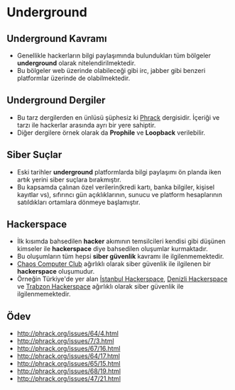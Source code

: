 # Underground

## Underground Kavramı

- Genellikle hackerların bilgi paylaşımında bulundukları tüm bölgeler **underground** olarak nitelendirilmektedir. 
- Bu bölgeler web üzerinde olabileceği gibi irc, jabber gibi benzeri platformlar üzerinde de olabilmektedir.

## Underground Dergiler

- Bu tarz dergilerden en ünlüsü şüphesiz ki [Phrack][1] dergisidir. İçeriği ve tarzı ile hackerlar arasında ayrı bir yere sahiptir. 
- Diğer dergilere örnek olarak da **Prophile** ve **Loopback** verilebilir.

## Siber Suçlar

- Eski tarihler **underground** platformlarda bilgi paylaşımı ön planda iken artık yerini siber suçlara bırakmıştır. 
- Bu kapsamda çalınan özel verilerin(kredi kartı, banka bilgiler, kişisel kayıtlar vs), sıfırıncı gün açıklıklarının, sunucu ve platform hesaplarının satıldıkları ortamlara dönmeye başlamıştır.

## Hackerspace

- İlk kısımda bahsedilen **hacker** akımının temsilcileri kendisi gibi düşünen kimseler ile **hackerspace** diye bahsedilen oluşumlar kurmaktadır. 
- Bu oluşumların tüm hepsi **siber güvenlik** kavramı ile ilgilenmemektedir. 
- [Chaos Computer Club][2] ağırlıklı olarak siber güvenlik ile ilgilenen bir **hackerspace** oluşumudur. 
- Örneğin Türkiye'de yer alan [İstanbul Hackerspace][3], [Denizli Hackerspace][4] ve [Trabzon Hackerspace][5] ağırlıklı olarak siber güvenlik ile ilgilenmemektedir.

## Ödev

- http://phrack.org/issues/64/4.html
- http://phrack.org/issues/7/3.html
- http://phrack.org/issues/67/16.html
- http://phrack.org/issues/64/17.html
- http://phrack.org/issues/65/15.html
- http://phrack.org/issues/68/19.html
- http://phrack.org/issues/47/21.html

[1]: http://www.phrack.org/
[2]: https://www.ccc.de/en/
[3]: https://istanbulhs.org/
[4]: http://www.denizlihs.org/
[5]: http://blog.trabzonhs.org/
